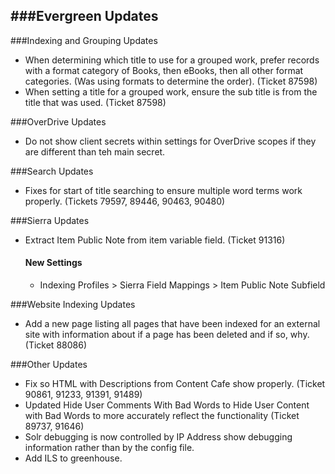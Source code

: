 ###Evergreen Updates
- 

###Indexing and Grouping Updates
- When determining which title to use for a grouped work, prefer records with a format category of Books, then eBooks, then all other format categories. (Was using formats to determine the order).  (Ticket 87598)
- When setting a title for a grouped work, ensure the sub title is from the title that was used. (Ticket 87598)

###OverDrive Updates
- Do not show client secrets within settings for OverDrive scopes if they are different than teh main secret. 

###Search Updates
- Fixes for start of title searching to ensure multiple word terms work properly. (Tickets 79597, 89446, 90463, 90480)

###Sierra Updates
- Extract Item Public Note from item variable field. (Ticket 91316) 
  #### New Settings
  - Indexing Profiles > Sierra Field Mappings > Item Public Note Subfield 

###Website Indexing Updates
- Add a new page listing all pages that have been indexed for an external site with information about if a page has been deleted and if so, why. (Ticket 88086)

###Other Updates
- Fix so HTML with Descriptions from Content Cafe show properly.  (Ticket 90861, 91233, 91391, 91489)
- Updated Hide User Comments With Bad Words to Hide User Content with Bad Words to more accurately reflect the functionality (Ticket 89737, 91646)
- Solr debugging is now controlled by IP Address show debugging information rather than by the config file. 
- Add ILS to greenhouse.  
